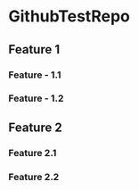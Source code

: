 # GithubTestRepo

## Feature 1

### Feature - 1.1

### Feature - 1.2

## Feature 2

### Feature 2.1

### Feature 2.2
